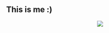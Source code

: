 ## This is me :)

<div align="center">
  <img src="https://media1.tenor.com/m/-HxZPr742BwAAAAC/meme-cat.gif ">
</div>

<!--
**Sampyx/Sampyx** is a ✨ _special_ ✨ repository because its `README.md` (this file) appears on your GitHub profile.

Here are some ideas to get you started:

- 🔭 I’m currently working on ...
- 🌱 I’m currently learning ...
- 👯 I’m looking to collaborate on ...
- 🤔 I’m looking for help with ...
- 💬 Ask me about ...
- 📫 How to reach me: ...
- 😄 Pronouns: ...
- ⚡ Fun fact: ...
-->
